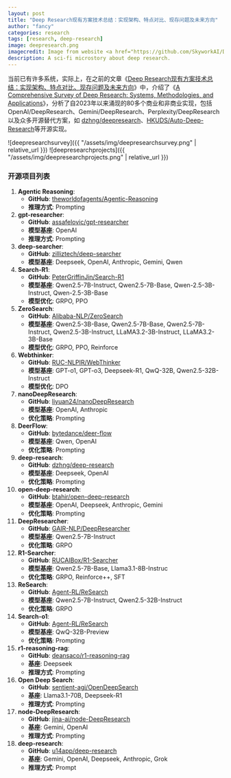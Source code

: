 ```yaml
---
layout: post
title: "Deep Research现有方案技术总结：实现架构、特点对比、现存问题及未来方向"
author: "fancy"
categories: research
tags: [research, deep-research]
image: deepresearch.png
imagecredit: Image from website <a href="https://github.com/SkyworkAI/DeepResearchAgent/blob/main/docs/architecture.png">SkyworkAI Deep Research Agent</a>.
description: A sci-fi microstory about deep research.
---
```


当前已有许多系统，实际上，在之前的文章《[Deep Research现有方案技术总结：实现架构、特点对比、现存问题及未来方向](https://mp.weixin.qq.com/s/7TqX0zi8aI-jByetRIISJg)》中，介绍了《[A Comprehensive Survey of Deep Research: Systems, Methodologies, and Applications](https://arxiv.org/pdf/2506.12594)》，分析了自2023年以来涌现的80多个商业和非商业实现，包括OpenAI/DeepResearch、Gemini/DeepResearch、Perplexity/DeepResearch 以及众多开源替代方案，如 [dzhng/deepresearch](https://github.com/dzhng/deepresearch)、[HKUDS/Auto-Deep-Research](https://github.com/scienceaix/deepresearch)等开源实现。

![deepresearchsurvey]({{ "/assets/img/deepresearchsurvey.png" | relative_url }})
![deepresearchprojects]({{ "/assets/img/deepresearchprojects.png" | relative_url }})

### 开源项目列表

1.  **Agentic Reasoning**:
    *   **GitHub**: [theworldofagents/Agentic-Reasoning](https://github.com/theworldofagents/Agentic-Reasoning)
    *   **推理方式**: Prompting
2.  **gpt-researcher**:
    *   **GitHub**: [assafelovic/gpt-researcher](https://github.com/assafelovic/gpt-researcher)
    *   **模型基座**: OpenAI
    *   **推理方式**: Prompting
3.  **deep-searcher**:
    *   **GitHub**: [zilliztech/deep-searcher](https://github.com/zilliztech/deep-searcher)
    *   **模型基座**: Deepseek, OpenAI, Anthropic, Gemini, Qwen
4.  **Search-R1**:
    *   **GitHub**: [PeterGriffinJin/Search-R1](https://github.com/PeterGriffinJin/Search-R1)
    *   **模型基座**: Qwen2.5-7B-Instruct, Qwen2.5-7B-Base, Qwen-2.5-3B-Instruct, Qwen-2.5-3B-Base
    *   **模型优化**: GRPO, PPO
5.  **ZeroSearch**:
    *   **GitHub**: [Alibaba-NLP/ZeroSearch](https://github.com/Alibaba-NLP/ZeroSearch)
    *   **模型基座**: Qwen2.5-3B-Base, Qwen2.5-7B-Base, Qwen2.5-7B-Instruct, Qwen2.5-3B-Instruct, LLaMA3.2-3B-Instruct, LLaMA3.2-3B-Base
    *   **模型优化**: GRPO, PPO, Reinforce
6.  **Webthinker**:
    *   **GitHub**: [RUC-NLPIR/WebThinker](https://github.com/RUC-NLPIR/WebThinker)
    *   **模型基座**: GPT-o1, GPT-o3, Deepseek-R1, QwQ-32B, Qwen2.5-32B-Instruct
    *   **模型优化**: DPO
7.  **nanoDeepResearch**:
    *   **GitHub**: [liyuan24/nanoDeepResearch](https://github.com/liyuan24/nanoDeepResearch)
    *   **模型基座**: OpenAI, Anthropic
    *   **优化策略**: Prompting
8.  **DeerFlow**:
    *   **GitHub**: [bytedance/deer-flow](https://github.com/bytedance/deer-flow)
    *   **模型基座**: Qwen, OpenAI
    *   **优化策略**: Prompting
9.  **deep-research**:
    *   **GitHub**: [dzhng/deep-research](https://github.com/dzhng/deep-research)
    *   **模型基座**: Deepseek, OpenAI
    *   **优化策略**: Prompting
10. **open-deep-research**:
    *   **GitHub**: [btahir/open-deep-research](https://github.com/btahir/open-deep-research)
    *   **模型基座**: OpenAI, Deepseek, Anthropic, Gemini
    *   **优化策略**: Prompting
11. **DeepResearcher**:
    *   **GitHub**: [GAIR-NLP/DeepResearcher](https://github.com/GAIR-NLP/DeepResearcher)
    *   **模型基座**: Qwen2.5-7B-Instruct
    *   **优化策略**: GRPO
12. **R1-Searcher**:
    *   **GitHub**: [RUCAIBox/R1-Searcher](https://github.com/RUCAIBox/R1-Searcher)
    *   **模型基座**: Qwen2.5-7B-Base, Llama3.1-8B-Instruc
    *   **优化策略**: GRPO, Reinforce++, SFT
13. **ReSearch**:
    *   **GitHub**: [Agent-RL/ReSearch](https://github.com/Agent-RL/ReSearch)
    *   **模型基座**: Qwen2.5-7B-Instruct, Qwen2.5-32B-Instruct
    *   **优化策略**: GRPO
14. **Search-o1**:
    *   **GitHub**: [Agent-RL/ReSearch](https://github.com/Agent-RL/ReSearch)
    *   **模型基座**: QwQ-32B-Preview
    *   **优化策略**: Prompting
15. **r1-reasoning-rag**:
    *   **GitHub**: [deansaco/r1-reasoning-rag](https://github.com/deansaco/r1-reasoning-rag)
    *   **基座**: Deepseek
    *   **推理方式**: Prompting
16. **Open Deep Search**:
    *   **GitHub**: [sentient-agi/OpenDeepSearch](https://github.com/sentient-agi/OpenDeepSearch)
    *   **基座**: Llama3.1-70B, Deepseek-R1
    *   **推理方式**: Prompting
17. **node-DeepResearch**:
    *   **GitHub**: [jina-ai/node-DeepResearch](https://github.com/jina-ai/node-DeepResearch)
    *   **基座**: Gemini, OpenAI
    *   **推理方式**: Prompting
18. **deep-research**:
    *   **GitHub**: [u14app/deep-research](https://github.com/u14app/deep-research)
    *   **基座**: Gemini, OpenAI, Deepseek, Anthropic, Grok
    *   **推理方式**: Prompt
